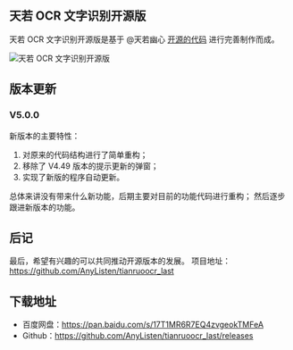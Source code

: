 ## 天若 OCR 文字识别开源版
天若 OCR 文字识别开源版是基于 @天若幽心  [开源的代码](https://github.com/tianruoyouxin/tianruoocr_last) 进行完善制作而成。

![天若 OCR 文字识别开源版](http://img.luooqi.com/FqgLxwq7qu7_OLBr5HYO_bi7Rpbw)

## 版本更新
### V5.0.0
新版本的主要特性：
1. 对原来的代码结构进行了简单重构；
2. 移除了 V4.49 版本的提示更新的弹窗；
3. 实现了新版的程序自动更新。

总体来讲没有带来什么新功能，后期主要对目前的功能代码进行重构；
然后逐步跟进新版本的功能。

## 后记
最后，希望有兴趣的可以共同推动开源版本的发展。
项目地址：https://github.com/AnyListen/tianruoocr_last

## 下载地址
- 百度网盘：https://pan.baidu.com/s/17T1MR6R7EQ4zvgeokTMFeA
- Github：https://github.com/AnyListen/tianruoocr_last/releases
